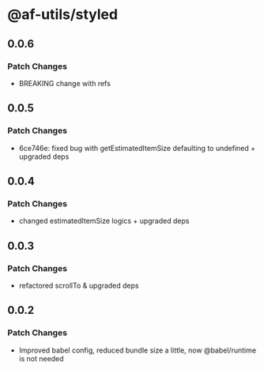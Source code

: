 # @af-utils/styled

## 0.0.6

### Patch Changes

-   BREAKING change with refs

## 0.0.5

### Patch Changes

-   6ce746e: fixed bug with getEstimatedItemSize defaulting to undefined + upgraded deps

## 0.0.4

### Patch Changes

-   changed estimatedItemSize logics + upgraded deps

## 0.0.3

### Patch Changes

-   refactored scrollTo & upgraded deps

## 0.0.2

### Patch Changes

-   Improved babel config, reduced bundle size a little, now @babel/runtime is not needed
